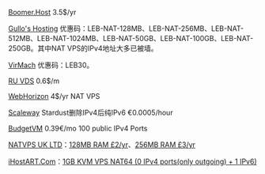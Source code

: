 [Boomer.Host](https://my.boomer.host/) 3.5$/yr

[Gullo's Hosting](https://hosting.gullo.me/) 优惠码：LEB-NAT-128MB、LEB-NAT-256MB、LEB-NAT-512MB、LEB-NAT-1024MB、LEB-NAT-50GB、LEB-NAT-100GB、LEB-NAT-250GB。其中NAT VPS的IPv4地址大多已被墙。

[VirMach](https://virmach.com/) 优惠码：LEB30。

[RU VDS](https://ruvds.com/en-usd) 0.6$/m

[WebHorizon](https://webhorizon.in/) 4$/yr NAT VPS

[Scaleway](https://www.scaleway.com/) Stardust删除IPv4后纯IPv6 €0.0005/hour

[BudgetVM](https://budgetvm.host/) 0.39€/mo 100 public IPv4 Ports

[NATVPS UK LTD](https://clients.natvps.uk/index.php?rp=/store/nat-vps-sale)：[128MB RAM £2/yr](https://clients.natvps.uk/index.php?rp=/store/nat-vps-sale/uk-nat-vps-128-annual-billing)、[256MB RAM £3/yr](https://clients.natvps.uk/index.php?rp=/store/nat-vps-sale/uk-nat-vps-256-annual-billing)

[iHostART.Com](https://panel.ihostart.com/index.php?rp=/store/nat64)：[1GB KVM VPS NAT64 (0 IPv4 ports(only outgoing) + 1 IPv6)](https://panel.ihostart.com/index.php?rp=/store/nat64/1g)
